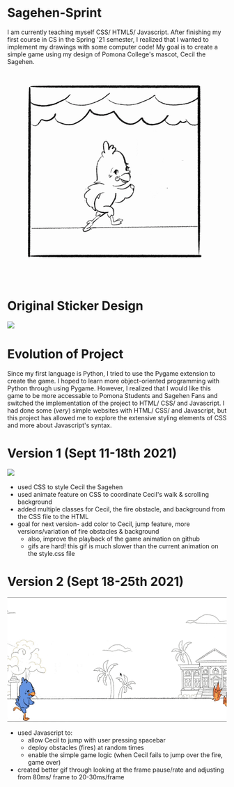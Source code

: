 # Sagehen-Sprint

I am currently teaching myself CSS/ HTML5/ Javascript. After finishing my first course in CS in the Spring '21 semester, I realized that I wanted to implement my drawings with some computer code! My goal is to create a simple game using my design of Pomona College's mascot, Cecil the Sagehen. 

![](Finished_Run_w_Background.gif)

# Original Sticker Design
<img src="Spring_Sem_color.png" width="500">

# Evolution of Project
Since my first language is Python, I tried to use the Pygame extension to create the game. I hoped to learn more object-oriented programming with Python through using Pygame. However, I realized that I would like this game to be more accessable to Pomona Students and Sagehen Fans and switched the implementation of the project to HTML/ CSS/ and Javascript. I had done some (*very*) simple websites with HTML/ CSS/ and Javascript, but this project has allowed me to explore the extensive styling elements of CSS and more about Javascript's syntax. 

# Version 1 (Sept 11-18th 2021)
![](version1-sept16-2021.gif)

- used CSS to style Cecil the Sagehen
- used animate feature on CSS to coordinate Cecil's walk & scrolling background
- added multiple classes for Cecil, the fire obstacle, and background from the CSS file to the HTML 
- goal for next version- add color to Cecil, jump feature, more versions/variation of fire obstacles & background
  - also, improve the playback of the game animation on github
  - gifs are hard! this gif is much slower than the current animation on the style.css file

# Version 2 (Sept 18-25th 2021)
![](version2-25.gif)
- used Javascript to:
    - allow Cecil to jump with user pressing spacebar
    - deploy obstacles (fires) at random times
    - enable the simple game logic (when Cecil fails to jump over the fire, game over)
- created better gif through looking at the frame pause/rate and adjusting from 80ms/ frame to 20-30ms/frame

